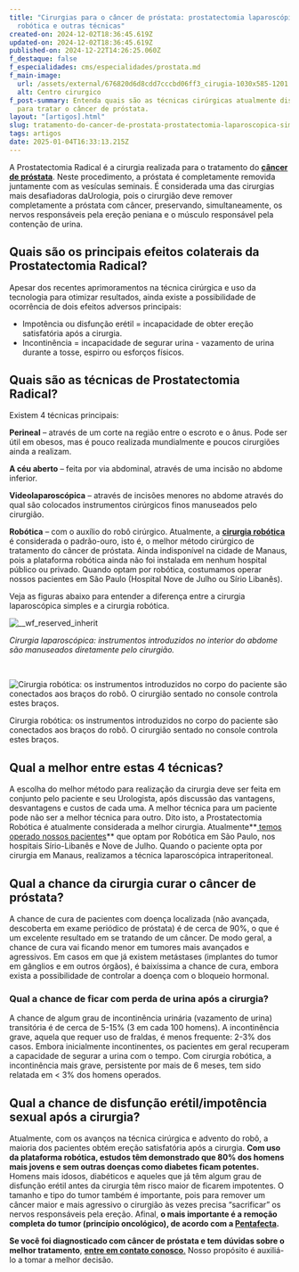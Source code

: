 ```yaml
---
title: "Cirurgias para o câncer de próstata: prostatectomia laparoscópica,
  robótica e outras técnicas"
created-on: 2024-12-02T18:36:45.619Z
updated-on: 2024-12-02T18:36:45.619Z
published-on: 2024-12-22T14:26:25.060Z
f_destaque: false
f_especialidades: cms/especialidades/prostata.md
f_main-image:
  url: /assets/external/676820d6d8cdd7cccbd06ff3_cirugia-1030x585-1201.jpg
  alt: Centro cirurgico
f_post-summary: Entenda quais são as técnicas cirúrgicas atualmente disponíveis
  para tratar o câncer de próstata.
layout: "[artigos].html"
slug: tratamento-do-cancer-de-prostata-prostatectomia-laparoscopica-simples-e-robotica
tags: artigos
date: 2025-01-04T16:33:13.215Z
---
```

A Prostatectomia Radical é a cirurgia realizada para o tratamento do **[câncer de próstata](https://uroconsult.com.br/artigos/cancer-de-prostata-a-importancia-do-diagnostico-precoce/)**. Neste procedimento, a próstata é completamente removida juntamente com as vesículas seminais. É considerada uma das cirurgias mais desafiadoras daUrologia, pois o cirurgião deve remover completamente a próstata com câncer, preservando, simultaneamente, os nervos responsáveis pela ereção peniana e o músculo responsável pela contenção de urina.

## **Quais são os principais efeitos colaterais da Prostatectomia Radical?**

Apesar dos recentes aprimoramentos na técnica cirúrgica e uso da tecnologia para otimizar resultados, ainda existe a possibilidade de ocorrência de dois efeitos adversos principais:

* Impotência ou disfunção erétil = incapacidade de obter ereção satisfatória após a cirurgia.
* Incontinência = incapacidade de segurar urina - vazamento de urina durante a tosse, espirro ou esforços físicos.

## **Quais são as técnicas de Prostatectomia Radical?**

Existem 4 técnicas principais:

**Perineal** – através de um corte na região entre o escroto e o ânus. Pode ser útil em obesos, mas é pouco realizada mundialmente e poucos cirurgiões ainda a realizam.

**A céu aberto** – feita por via abdominal, através de uma incisão no abdome inferior.

**Videolaparoscópica** – através de incisões menores no abdome através do qual são colocados instrumentos cirúrgicos finos manuseados pelo cirurgião.

**Robótica** – com o auxílio do robô cirúrgico. Atualmente, a **[cirurgia robótica](https://uroconsult.com.br/artigos/cirurgia-robotica-para-cancer-de-prostata-vantagens-e-desvantagens/)** é considerada o padrão-ouro, isto é, o melhor método cirúrgico de tratamento do câncer de próstata. Ainda indisponível na cidade de Manaus, pois a plataforma robótica ainda não foi instalada em nenhum hospital público ou privado. Quando optam por robótica, costumamos operar nossos pacientes em São Paulo (Hospital Nove de Julho ou Sírio Libanês).

Veja as figuras abaixo para entender a diferença entre a cirurgia laparoscópica simples e a cirurgia robótica.

![__wf_reserved_inherit](/assets/external/676820d6d8cdd7cccbd06ff6_674df9e5443d9c5fb864a888_laparoscopie.jpeg)

*Cirurgia laparoscópica: instrumentos introduzidos no interior do abdome são manuseados diretamente pelo cirurgião.*

‍

![Cirurgia robótica: os instrumentos introduzidos no corpo do paciente são conectados aos braços do robô. O cirurgião sentado no console controla estes braços.](/assets/external/676820d6d8cdd7cccbd06ff8_674dfd89e8ac15213b154dea_sala-robotica2-1536x102425201.jpeg)

Cirurgia robótica: os instrumentos introduzidos no corpo do paciente são conectados aos braços do robô. O cirurgião sentado no console controla estes braços.

## **Qual a melhor entre estas 4 técnicas?**‍

A escolha do melhor método para realização da cirurgia deve ser feita em conjunto pelo paciente e seu Urologista, após discussão das vantagens, desvantagens e custos de cada uma. A melhor técnica para um paciente pode não ser a melhor técnica para outro. Dito isto, a Prostatectomia Robótica é atualmente considerada a melhor cirurgia. Atualmente**[ temos operado nossos pacientes](https://uroconsult.com.br/artigos/prostatectomia-robotica-para-pacientes-de-manaus/)** que optam por Robótica em São Paulo, nos hospitais Sírio-Libanês e Nove de Julho. Quando o paciente opta por cirurgia em Manaus, realizamos a técnica laparoscópica intraperitoneal.

## **Qual a chance da cirurgia curar o câncer de próstata?**

A chance de cura de pacientes com doença localizada (não avançada, descoberta em exame periódico de próstata) é de cerca de 90%, o que é um excelente resultado em se tratando de um câncer. De modo geral, a chance de cura vai ficando menor em tumores mais avançados e agressivos. Em casos em que já existem metástases (implantes do tumor em gânglios e em outros órgãos), é baixíssima a chance de cura, embora exista a possibilidade de controlar a doença com o bloqueio hormonal.

### **Qual a chance de ficar com perda de urina após a cirurgia?**

A chance de algum grau de incontinência urinária (vazamento de urina) transitória é de cerca de 5-15% (3 em cada 100 homens). A incontinência grave, aquela que requer uso de fraldas, é menos frequente: 2-3% dos casos. Embora inicialmente incontinentes, os pacientes em geral recuperam a capacidade de segurar a urina com o tempo. Com cirurgia robótica, a incontinência mais grave, persistente por mais de 6 meses, tem sido relatada em < 3% dos homens operados.

## **Qual a chance de disfunção erétil/impotência sexual após a cirurgia?**

Atualmente, com os avanços na técnica cirúrgica e advento do robô, a maioria dos pacientes obtém ereção satisfatória após a cirurgia. **Com uso da plataforma robótica, estudos têm demonstrado que 80% dos homens mais jovens e sem outras doenças como diabetes ficam potentes.** Homens mais idosos, diabéticos e aqueles que já têm algum grau de disfunção erétil antes da cirurgia têm risco maior de ficarem impotentes. O tamanho e tipo do tumor também é importante, pois para remover um câncer maior e mais agressivo o cirurgião às vezes precisa “sacrificar” os nervos responsáveis pela ereção. Afinal, **o mais importante é a remoção completa do tumor (princípio oncológico), de acordo com a [Pentafecta](https://uroconsult.com.br/artigos/os-5-objetivos-da-prostatectomia-para-cancer-de-prostata/).**

**Se você foi diagnosticado com câncer de próstata e tem** **dúvidas sobre o melhor tratamento**, [**entre em contato conosco**.](https://uroconsult.com.br/contato/) Nosso propósito é auxiliá-lo a tomar a melhor decisão.